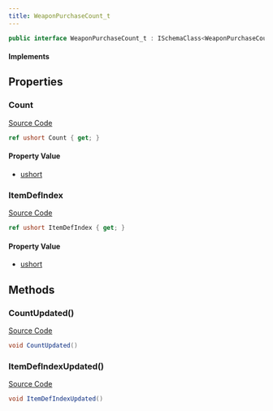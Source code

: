 ```yaml
---
title: WeaponPurchaseCount_t
---
```


```csharp
public interface WeaponPurchaseCount_t : ISchemaClass<WeaponPurchaseCount_t>, ISchemaField, ISchemaClass, INativeHandle
```

#### Implements

## Properties

### Count

[Source Code](https://github.com/swiftly-solution/swiftlys2/blob/beta/managed/src/SwiftlyS2.Generated/Schemas/Interfaces/WeaponPurchaseCount_t.cs#L18)

```csharp
ref ushort Count { get; }
```

#### Property Value

- [ushort](https://learn.microsoft.com/dotnet/api/system.uint16)

### ItemDefIndex

[Source Code](https://github.com/swiftly-solution/swiftlys2/blob/beta/managed/src/SwiftlyS2.Generated/Schemas/Interfaces/WeaponPurchaseCount_t.cs#L16)

```csharp
ref ushort ItemDefIndex { get; }
```

#### Property Value

- [ushort](https://learn.microsoft.com/dotnet/api/system.uint16)

## Methods

### CountUpdated()

[Source Code](https://github.com/swiftly-solution/swiftlys2/blob/beta/managed/src/SwiftlyS2.Generated/Schemas/Interfaces/WeaponPurchaseCount_t.cs#L21)

```csharp
void CountUpdated()
```

### ItemDefIndexUpdated()

[Source Code](https://github.com/swiftly-solution/swiftlys2/blob/beta/managed/src/SwiftlyS2.Generated/Schemas/Interfaces/WeaponPurchaseCount_t.cs#L20)

```csharp
void ItemDefIndexUpdated()
```

